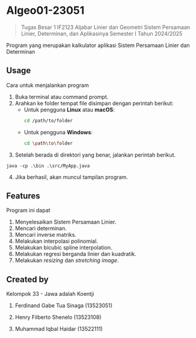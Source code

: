 
# Algeo01-23051
> Tugas Besar 1 IF2123 Aljabar Linier dan Geometri
Sistem Persamaan Linier, Determinan, dan Aplikasinya
Semester I Tahun 2024/2025

Program yang merupakan kalkulator aplikasi Sistem Persamaan Linier dan Determinan


## Usage

Cara untuk menjalankan program

1. Buka terminal atau command prompt.
2. Arahkan ke folder tempat file disimpan dengan perintah berikut:
   - Untuk pengguna **Linux** atau **macOS**:
     ```bash
     cd /path/to/folder
     ```
   - Untuk pengguna **Windows**:
     ```bash
     cd \path\to\folder
     ```
3. Setelah berada di direktori yang benar, jalankan perintah berikut.
```shell
java -cp .\bin .\src/MyApp.java
```

4. Jika berhasil, akan muncul tampilan program.


## Features

Program ini dapat
1. Menyelesaikan Sistem Persamaan Linier.
2. Mencari determinan.
3. Mencari inverse matriks.
4. Melakukan interpolasi polinomial.
5. Melakukan bicubic spline interpolation.
6. Melakukan regresi berganda linier dan kuadratik.
7. Melakukan _resizing_ dan _stretching image_.


## Created by

Kelompok 33 - Jawa adalah Koentji

 1. Ferdinand Gabe Tua Sinaga (13523051)

2. Henry Filberto Shenelo (13523108)
3. Muhammad Iqbal Haidar (13522111)
